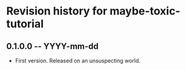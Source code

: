# Revision history for maybe-toxic-tutorial

## 0.1.0.0 -- YYYY-mm-dd

* First version. Released on an unsuspecting world.
